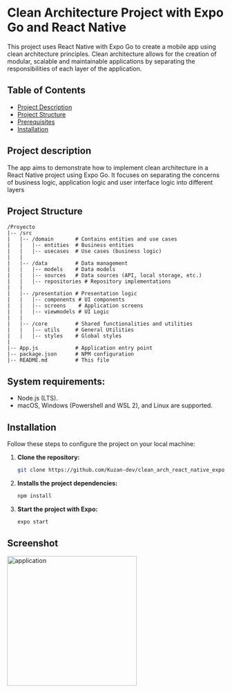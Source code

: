 # Clean Architecture Project with Expo Go and React Native

This project uses React Native with Expo Go to create a mobile app using clean architecture principles. Clean architecture allows for the creation of modular, scalable and maintainable applications by separating the responsibilities of each layer of the application.

## Table of Contents

- [Project Description](#Project-Description)
- [Project Structure](#Project-Structure)
- [Prerequisites](#Prerequisites)
- [Installation](#Installation)


## Project description

The app aims to demonstrate how to implement clean architecture in a React Native project using Expo Go. It focuses on separating the concerns of business logic, application logic and user interface logic into different layers

## Project Structure

```plaintext
/Proyecto
|-- /src
|   |-- /domain       # Contains entities and use cases
|   |   |-- entities  # Business entities
|   |   |-- usecases  # Use cases (business logic)
|   |
|   |-- /data         # Data management
|   |   |-- models    # Data models
|   |   |-- sources   # Data sources (API, local storage, etc.)
|   |   |-- repositories # Repository implementations
|   |
|   |-- /presentation # Presentation logic
|   |   |-- components # UI components
|   |   |-- screens    # Application screens
|   |   |-- viewmodels # UI Logic
|   |
|   |-- /core         # Shared functionalities and utilities
|   |   |-- utils     # General Utilities
|   |   |-- styles    # Global styles
|
|-- App.js            # Application entry point
|-- package.json      # NPM configuration
|-- README.md         # This file

```

 ## System requirements:

- Node.js (LTS).
- macOS, Windows (Powershell and WSL 2), and Linux are supported.

 ## Installation

Follow these steps to configure the project on your local machine:

1. **Clone the repository:**

   ```bash
   git clone https://github.com/Kuzan-dev/clean_arch_react_native_expo_workflow.git

2. **Installs the project dependencies:**
   
   ```bash
   npm install
4. **Start the project with Expo:**

   ```bash
   expo start
 ## Screenshot

 <img src="./screenshot/app_workflow.png" alt="application" width="300"/>